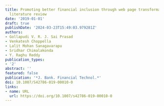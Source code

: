```yaml
---
title: Promoting better financial inclusion through web page transformation - a systematic
  literature review
date: '2019-01-01'
draft: true
publishDate: '2024-03-23T15:49:03.979281Z'
authors:
- Gollapudi V. R. J. Sai Prasad
- Venkatesh Choppella
- Lalit Mohan Sanagavarapu
- Sridhar Chimalakonda
- Y. Raghu Reddy
publication_types:
- '2'
abstract: ''
featured: false
publication: '*J. Bank. Financial Technol.*'
doi: 10.1007/S42786-019-00010-0
links:
- name: URL
  url: https://doi.org/10.1007/s42786-019-00010-0
---
```



